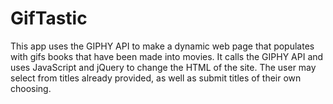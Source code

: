 # GifTastic

This app uses the  GIPHY API to make a dynamic web page that populates with gifs books that have been made into movies. It calls the GIPHY API and uses JavaScript and jQuery to change the HTML of the site. The user may select from titles already provided, as well as submit titles of their own choosing.